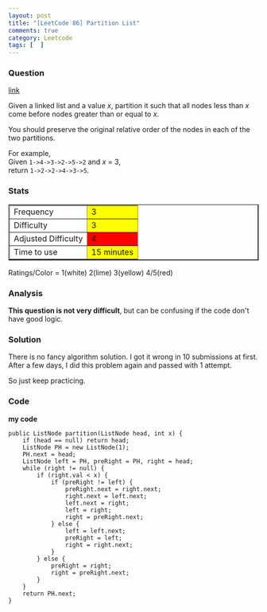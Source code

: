```yaml
---
layout: post
title: "[LeetCode 86] Partition List"
comments: true
category: Leetcode
tags: [  ]
---
```



### Question 
[link](https://oj.leetcode.com/problems/partition-list/)

<div class="question-content">
            <p></p><p>Given a linked list and a value <i>x</i>, partition it such that all nodes less than <i>x</i> come before nodes greater than or equal to <i>x</i>.
</p>
<p>
You should preserve the original relative order of the nodes in each of the two partitions.
</p>
<p>
For example,<br>
Given <code>1-&gt;4-&gt;3-&gt;2-&gt;5-&gt;2</code> and <i>x</i> = 3,<br>
return <code>1-&gt;2-&gt;2-&gt;4-&gt;3-&gt;5</code>.
</p><p></p>
          </div>

### Stats
<table border="2">
	<tr>
		<td>Frequency</td>
		<td bgcolor="yellow">3</td>
	</tr>
	<tr>
		<td>Difficulty</td>
		<td bgcolor="yellow">3</td>
	</tr>
	<tr>
		<td>Adjusted Difficulty</td>
		<td bgcolor="red">4</td>
	</tr>
	<tr>
		<td>Time to use</td>
		<td bgcolor="yellow">15 minutes</td>
	</tr>
</table>

Ratings/Color = 1(white) 2(lime) 3(yellow) 4/5(red)

### Analysis

__This question is not very difficult__, but can be confusing if the code don't have good logic. 

### Solution

There is no fancy algorithm solution. I got it wrong in 10 submissions at first. After a few days, I did this problem again and passed with 1 attempt. 

So just keep practicing. 

### Code

__my code__

    public ListNode partition(ListNode head, int x) {
        if (head == null) return head;
        ListNode PH = new ListNode(1);
        PH.next = head;
        ListNode left = PH, preRight = PH, right = head;
        while (right != null) {
            if (right.val < x) {
                if (preRight != left) {
                    preRight.next = right.next;
                    right.next = left.next;
                    left.next = right;
                    left = right;
                    right = preRight.next;
                } else {
                    left = left.next;
                    preRight = left;
                    right = right.next;
                }
            } else {
                preRight = right;
                right = preRight.next;
            }
        }
        return PH.next;
    }
